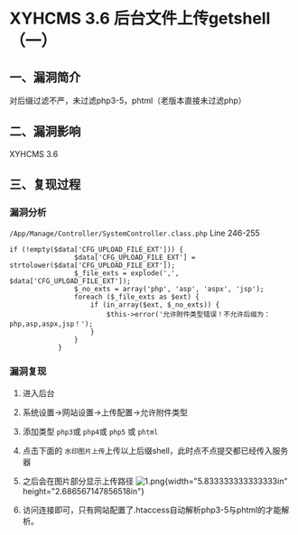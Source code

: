 XYHCMS 3.6 后台文件上传getshell（一）
=====================================

一、漏洞简介
------------

对后缀过滤不严，未过滤php3-5，phtml（老版本直接未过滤php）

二、漏洞影响
------------

XYHCMS 3.6

三、复现过程
------------

### 漏洞分析

`/App/Manage/Controller/SystemController.class.php` Line 246-255

    if (!empty($data['CFG_UPLOAD_FILE_EXT'])) {
                    $data['CFG_UPLOAD_FILE_EXT'] = strtolower($data['CFG_UPLOAD_FILE_EXT']);
                    $_file_exts = explode(',', $data['CFG_UPLOAD_FILE_EXT']);
                    $_no_exts = array('php', 'asp', 'aspx', 'jsp');
                    foreach ($_file_exts as $ext) {
                        if (in_array($ext, $_no_exts)) {
                            $this->error('允许附件类型错误！不允许后缀为：php,asp,aspx,jsp！');
                        }
                    }
                }

### 漏洞复现

1.  进入后台

2.  系统设置-\>网站设置-\>上传配置-\>允许附件类型

3.  添加类型 `php3`或 `php4`或 `php5` 或 `phtml`

4.  点击下面的
    `水印图片上传`上传以上后缀shell，此时点不点提交都已经传入服务器

5.  之后会在图片部分显示上传路径    ![1.png](./resource/XYHCMS3.6后台文件上传getshell(一)/media/rId26.png){width="5.833333333333333in"
    height="2.686567147856518in"}

6.  访问连接即可，只有网站配置了.htaccess自动解析php3-5与phtml的才能解析。
